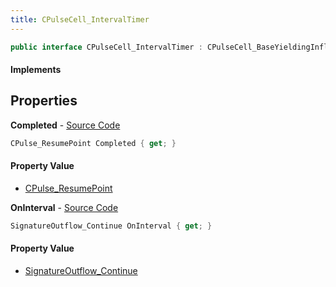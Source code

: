 ```yaml
---
title: CPulseCell_IntervalTimer
---
```


```csharp
public interface CPulseCell_IntervalTimer : CPulseCell_BaseYieldingInflow, CPulseCell_BaseFlow, CPulseCell_Base, ISchemaClass<CPulseCell_Base>, ISchemaClass<CPulseCell_BaseFlow>, ISchemaClass<CPulseCell_BaseYieldingInflow>, ISchemaClass<CPulseCell_IntervalTimer>, ISchemaField, ISchemaClass, INativeHandle
```

#### Implements

## Properties

**Completed** - [Source Code](https://github.com/swiftly-solution/swiftlys2/blob/main/managed/src/SwiftlyS2.Generated/Schemas/Interfaces/CPulseCell_IntervalTimer.cs#L16)

```csharp
CPulse_ResumePoint Completed { get; }
```

#### Property Value

- [CPulse_ResumePoint](/docs/api/shared/schemadefinitions/cpulse_resumepoint)

**OnInterval** - [Source Code](https://github.com/swiftly-solution/swiftlys2/blob/main/managed/src/SwiftlyS2.Generated/Schemas/Interfaces/CPulseCell_IntervalTimer.cs#L18)

```csharp
SignatureOutflow_Continue OnInterval { get; }
```

#### Property Value

- [SignatureOutflow_Continue](/docs/api/shared/schemadefinitions/signatureoutflow_continue)

